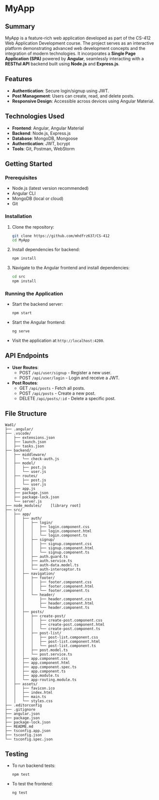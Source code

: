 
# MyApp

## Summary

MyApp is a feature-rich web application developed as part of the CS-412 Web Application Development course.
The project serves as an interactive platform demonstrating advanced web development concepts and the integration
of modern technologies. It incorporates a **Single Page Application (SPA)** powered by **Angular**, seamlessly
interacting with a **RESTful API** backend built using **Node.js** and **Express.js**.

## Features
- **Authentication**: Secure login/signup using JWT.
- **Post Management**: Users can create, read, and delete posts.
- **Responsive Design**: Accessible across devices using Angular Material.

## Technologies Used
- **Frontend**: Angular, Angular Material
- **Backend**: Node.js, Express.js
- **Database**: MongoDB, Mongoose
- **Authentication**: JWT, bcrypt
- **Tools**: Git, Postman, WebStorm

## Getting Started

### Prerequisites
- Node.js (latest version recommended)
- Angular CLI
- MongoDB (local or cloud)
- Git

### Installation
1. Clone the repository:
   ```bash
   git clone https://github.com/mhdfrz637/CS-412
   cd MyApp
   ```
2. Install dependencies for backend:
   ```bash
   npm install
   ```
3. Navigate to the Angular frontend and install dependencies:
   ```bash
   cd src
   npm install
   ```

### Running the Application
- Start the backend server:
  ```bash
  npm start
  ```
- Start the Angular frontend:
  ```bash
  ng serve
  ```
- Visit the application at `http://localhost:4200`.

## API Endpoints
- **User Routes**:
  - POST `/api/user/signup` - Register a new user.
  - POST `/api/user/login` - Login and receive a JWT.
- **Post Routes**:
  - GET `/api/posts` - Fetch all posts.
  - POST `/api/posts` - Create a new post.
  - DELETE `/api/posts/:id` - Delete a specific post.

## File Structure

```
Wad1/
├── .angular/
├── .vscode/
│   ├── extensions.json
│   ├── launch.json
│   ├── tasks.json
├── backend/
│   ├── middleware/
│   │   └── check-auth.js
│   ├── model/
│   │   ├── post.js
│   │   └── user.js
│   ├── routes/
│   │   ├── post.js
│   │   └── user.js
│   ├── app.js
│   ├── package.json
│   ├── package-lock.json
│   └── server.js
├── node_modules/    [library root]
├── src/
│   ├── app/
│   │   ├── auth/
│   │   │   ├── login/
│   │   │   │   ├── login.component.css
│   │   │   │   ├── login.component.html
│   │   │   │   └── login.component.ts
│   │   │   ├── signup/
│   │   │   │   ├── signup.component.css
│   │   │   │   ├── signup.component.html
│   │   │   │   └── signup.component.ts
│   │   │   ├── auth.guard.ts
│   │   │   ├── auth.service.ts
│   │   │   ├── auth-data.model.ts
│   │   │   └── auth-interceptor.ts
│   │   ├── navigation/
│   │   │   ├── footer/
│   │   │   │   ├── footer.component.css
│   │   │   │   ├── footer.component.html
│   │   │   │   └── footer.component.ts
│   │   │   └── header/
│   │   │       ├── header.component.css
│   │   │       ├── header.component.html
│   │   │       └── header.component.ts
│   │   ├── posts/
│   │   │   ├── create-post/
│   │   │   │   ├── create-post.component.css
│   │   │   │   ├── create-post.component.html
│   │   │   │   └── create-post.component.ts
│   │   │   ├── post-list/
│   │   │   │   ├── post-list.component.css
│   │   │   │   ├── post-list.component.html
│   │   │   │   └── post-list.component.ts
│   │   │   ├── post.model.ts
│   │   │   └── post.service.ts
│   │   ├── app.component.css
│   │   ├── app.component.html
│   │   ├── app.component.spec.ts
│   │   ├── app.component.ts
│   │   ├── app.module.ts
│   │   └── app-routing.module.ts
│   ├── assets/
│   │   ├── favicon.ico
│   │   ├── index.html
│   │   ├── main.ts
│   │   └── styles.css
├── .editorconfig
├── .gitignore
├── angular.json
├── package.json
├── package-lock.json
├── README.md
├── tsconfig.app.json
├── tsconfig.json
└── tsconfig.spec.json
```


## Testing
- To run backend tests:
  ```bash
  npm test
  ```
- To test the frontend:
  ```bash
  ng test
  ```


